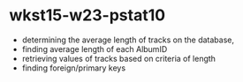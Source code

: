 # wkst15-w23-pstat10
- determining the average length of tracks on the database,
- finding average length of each AlbumID
- retrieving values of tracks based on criteria of length
- finding foreign/primary keys
